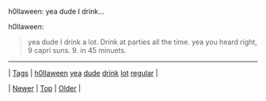 <!--
title: h0llaween
date: 2020-06-28T15:27:00.319Z
tags: h0llaween, yea, dude, drink, lot, regular
-->


h0llaween: yea dude I drink...

<p>h0llaween:</p>

<blockquote>
<p>yea dude I drink a lot. Drink at parties all the time. yea you heard right, 9 capri suns. 9. in 45 minuets.</p>
</blockquote>

<!--BOTTOM-POST-NAVIGATION-->
---

| [Tags](tags.md) | [h0llaween](tag-h0llaween.md) [yea](tag-yea.md) [dude](tag-dude.md) [drink](tag-drink.md) [lot](tag-lot.md) [regular](tag-regular.md) |

| [Newer](88007077622.md) | [Top](index.md) | [Older](88059353914.md) |